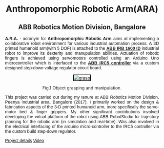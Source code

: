

<center><h1 class="rsection"><b>Anthropomorphic Robotic Arm(ARA)</b></h1></center>

<center><h2><b>ABB Robotics Motion Division, Bangalore</b></h2></center>

<div class="container-fluid">
  <div class="row">
    <div class="col-md-12">
        <!-- <h3 class="rtitle"><b><a href="http://www.cense.iisc.ac.in/bharadwaj-amrutur" class="md-link">Anthropomorphic Robotic Arm(ARA)</a>.</b></h3> -->
        <p style="text-align:justify; font-family: 'Merriweather', 'Hiragino Sans GB', 'Microsoft YaHei', 'WenQuanYi Micro Hei', sans-serif;">
        <strong>A.R.A.</strong> - acronym for <strong>Anthropomorphic Robotic Arm</strong> aims at implementing a collaborative robot environment for various  industrial automation process. A 3D printed humanoid arm(with 5 DOF) is attached to the <strong><a href="https://new.abb.com/products/robotics/industrial-robots/irb-1600" class="md-link">ABB IRB 1600 ID</a></strong> industrial robot to improve its dexterity and manupulation abilities. Actuation of robotic fingers is achieved using servomotors controlled using an Arduino Uno microcontroller which is interfaced to the <strong><a href="https://new.abb.com/products/3HAC020536-014/irc5-controller" class="md-link">ABB IRC5 controller</a></strong> via a custom designed step-down voltage regulator circuit board.
        </p>
        <!-- <img class="center" src="{{ site.github.url }}/media/abb.png" /> -->
        <center>
            <div class="image-wrapper">
                <a class ="image-popup" href="https://nav74neet.github.io/media/ara-grasp.gif" title="grasp">
                    <img src="https://nav74neet.github.io/media/ara-grasp.gif" alt="grasp" style="border:2px solid black;" align="middle">
                </a>
                <center>
                <p class="image-caption" style="font-size:14px; text-align:center;">
                    Fig.1 Object grasping and manipulation. 
                </p>
                </center>
            </div>
        </center>
        <p style="text-align:justify; font-family: 'Merriweather', 'Hiragino Sans GB', 'Microsoft YaHei', 'WenQuanYi Micro Hei', sans-serif;">
        This project was carried out during my tenure at ABB Robotics Motion Division, Peenya Industrial area, Bangalore (2017). I primarily worked on the design & fabrication aspects of the 3-D printed humanoid arm, more specifically the servo-motor bed & finger grippers. My other significant contributions involved developing the virtual platform of the robot using ABB RobotStudio for trajectory planning for the robotic arm (in simulation and real-time). Was also involved in the electrical interfacing of the arduino micro-controller to the IRC5 controller via the custom build step-down regulator. 
        </p>
        <p style="text-align:justify; font-family: 'Merriweather', 'Hiragino Sans GB', 'Microsoft YaHei', 'WenQuanYi Micro Hei', sans-serif;">
        <a href="https://bit.ly/2r5CcPp" class="md-link btn-default btn rbtn">Project details</a>
        <a href="https://youtu.be/xqaQjo5hS6o" class="md-link btn-default btn rbtn">Video</a>
        </p>
    </div>
  </div>
</div>
<br>